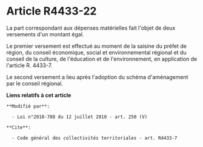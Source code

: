# Article R4433-22

La part correspondant aux dépenses matérielles fait l'objet de deux versements d'un montant égal. 

Le premier versement est effectué au moment de la saisine du préfet de région, du    conseil économique, social et
environnemental régional et du conseil de la culture, de l'éducation et de l'environnement, en application de l'article R.
4433-7. 

Le second versement a lieu après l'adoption du schéma d'aménagement par le conseil régional.

**Liens relatifs à cet article**

	**Modifié par**:

	  - Loi n°2010-788 du 12 juillet 2010 - art. 250 (V)

	**Cite**:

	  - Code général des collectivités territoriales - art. R4433-7
